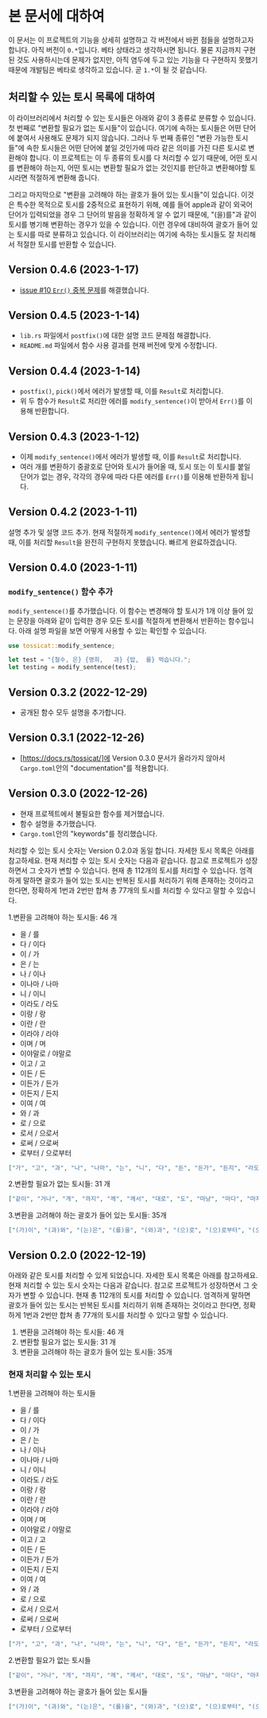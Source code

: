 # 본 문서에 대하여

이 문서는 이 프로젝트의 기능을 상세히 설명하고 각 버전에서 바뀐 점들을 설명하고자 합니다. 아직 버전이 `0.*`입니다. 베타 상태라고 생각하시면 됩니다. 물론 지금까지 구현된 것도 사용하시는데 문제가 없지만, 아직 염두에 두고 있는 기능을 다 구현하지 못했기 때문에 개발팀은 베타로 생각하고 있습니다. 곧 `1.*`이 될 것 같습니다.

## 처리할 수 있는 토시 목록에 대하여

이 라이브러리에서 처리할 수 있는 토시들은 아래와 같이 3 종류로 분류할 수 있습니다. 첫 번째로 "변환할 필요가 없는 토시들"이 있습니다. 여기에 속하는 토시들은 어떤 단어에 붙여서 사용해도 문제가 되지 않습니다. 그러나 두 번째 종류인 "변환 가능한 토시들"에 속한 토시들은 어떤 단어에 붙일 것인가에 따라 같은 의미를 가진 다른 토시로 변환해야 합니다. 이 프로젝트는 이 두 종류의 토시를 다 처리할 수 있기 때문에, 어떤 토시를 변환해야 하는지, 어떤 토시는 변환할 필요가 없는 것인지를 판단하고 변환해야할 토시라면 적절하게 변환해 줍니다.

그리고 마지막으로 "변환을 고려해야 하는 괄호가 들어 있는 토시들"이 있습니다. 이것은 특수한 목적으로 토시를 2중적으로 표현하기 위해, 예를 들어 apple과 같이 외국어 단어가 입력되었을 경우 그 단어의 발음을 정확하게 알 수 없기 때문에, "(을)를"과 같이 토시를 병기해 변환하는 경우가 있을 수 있습니다. 이런 경우에 대비하여 괄호가 들어 있는 토시를 따로 분류하고 있습니다. 이 라이브러리는 여기에 속하는 토시들도 잘 처리해서 적절한 토시를 반환할 수 있습니다.

## Version 0.4.6 (2023-1-17)

- [issue #10 `Err()` 중복 문제](https://github.com/tossicat/tossicat-core/issues/10)를 해결했습니다.

## Version 0.4.5 (2023-1-14)

- `lib.rs` 파일에서 `postfix()`에 대한 설명 코드 문제점 해결합니다.
- `README.md` 파일에서 함수 사용 결과를 현재 버전에 맞게 수정합니다.

## Version 0.4.4 (2023-1-14)

- `postfix()`, `pick()`에서 에러가 발생할 때, 이를 `Result`로 처리합니다.
- 위 두 함수가 `Result`로 처리한 에러를 `modify_sentence()`이 받아서 `Err()`를 이용해 반환합니다.

## Version 0.4.3 (2023-1-12)

- 이제 `modify_sentence()`에서 에러가 발생할 때, 이를 `Result`로 처리합니다.
- 여러 개를 변환하기 중괄호로 단어와 토시가 들어올 때, 토시 또는 이 토시를 붙일 단어가 없는 경우, 각각의 경우에 따라 다른 에러를 `Err()`를 이용해 반환하게 됩니다.

## Version 0.4.2 (2023-1-11)

설명 추가 및 설명 코드 추가. 현재 적절하게 `modify_sentence()`에서 에러가 발생할 때, 이를 처리할 `Result`을 완전히 구현하지 못했습니다. 빠르게 완료하겠습니다.

## Version 0.4.0 (2023-1-11)

### `modify_sentence()` 함수 추가

`modify_sentence()`를 추가했습니다. 이 함수는 변경해야 할 토시가 1개 이상 들어 있는 문장을 아래와 같이 입력한 경우 모든 토시를 적절하게 변환해서 반환하는 함수입니다. 아래 설명 파일을 보면 어떻게 사용할 수 있는 확인할 수 있습니다.

```rust
use tossicat::modify_sentence;

let test = "{철수, 은} {영희,   과} {밥,  를} 먹습니다.";
let testing = modify_sentence(test);
```

## Version 0.3.2 (2022-12-29)

- 공개된 함수 모두 설명을 추가합니다.

## Version 0.3.1 (2022-12-26)

- [https://docs.rs/tossicat/]에 Version 0.3.0 문서가 올라가지 않아서 `Cargo.toml`안의 "documentation"를 적용합니다.

## Version 0.3.0 (2022-12-26)

- 현재 프로젝트에서 불필요한 함수를 제거했습니다.
- 함수 설명을 추가했습니다.
- `Cargo.toml`안의 "keywords"를 정리했습니다.

처리할 수 있는 토시 숫자는 Version 0.2.0과 동일 합니다. 자세한 토시 목록은 아래를 참고하세요. 현재 처리할 수 있는 토시 숫자는 다음과 같습니다. 참고로 프로젝트가 성장하면서 그 숫자가 변할 수 있습니다. 현재 총 112개의 토시를 처리할 수 있습니다. 엄격하게 말하면 괄호가 들어 있는 토시는 반복된 토시를 처리하기 위해 존재하는 것이라고 한다면, 정확하게 1번과 2번만 합쳐 총 77개의 토시를 처리할 수 있다고 말할 수 있습니다.

1.변환을 고려해야 하는 토시들: 46 개

- 을 / 를
- 다 / 이다
- 이 / 가
- 은 / 는
- 나 / 이나
- 이나마 / 나마
- 니 / 이니
- 이라도 / 라도
- 이랑 / 랑
- 이란 / 란
- 이라야 / 라야
- 이며 / 며
- 이야말로 / 야말로
- 이고 / 고
- 이든 / 든
- 이든가 / 든가
- 이든지 / 든지
- 이여 / 여
- 와 / 과
- 로 / 으로
- 로서 / 으로서
- 로써 / 으로써
- 로부터 / 으로부터

```json
["가", "고", "과", "나", "나마", "는", "니", "다", "든", "든가", "든지", "라도", "라야", "란", "랑", "로", "로부터", "로서", "로써", "를", "며", "야말로", "여", "와", "으로", "으로부터", "으로서", "으로써", "은", "을", "이", "이고", "이나", "이나마", "이니", "이다", "이든", "이든가", "이든지", "이라도", "이라야", "이란", "이랑", "이며", "이야말로", "이여"]
```

2.변환할 필요가 없는 토시들: 31 개

```json
["같이", "거나", "게", "까지", "께", "께서", "대로", "도", "마냥", "마다", "마저", "만", "밖에", "보다", "부터", "뿐", "에", "에게", "에게로", "에게서", "에다가", "에서", "에서부터", "의", "이다", "조차", "처럼", "커녕", "하고", "한테", "한테서"]
```

3.변환을 고려해야 하는 괄호가 들어 있는 토시들: 35개

```json
["(가)이", "(과)와", "(는)은", "(를)을", "(와)과", "(으)로", "(으)로부터", "(으)로서", "(으)로써", "(은)는", "(을)를", "(이)가", "(이)고", "(이)나", "(이)나마", "(이)니", "(이)다", "(이)든", "(이)든가", "(이)든지", "(이)라도", "(이)라야", "(이)란", "(이)랑", "(이)며", "(이)야말로", "(이)여", "가(이)", "과(와)", "는(은)", "를(을)", "와(과)", "은(는)", "을(를)", "이(가)"]
```

## Version 0.2.0 (2022-12-19)

아래와 같은 토시를 처리할 수 있게 되었습니다. 자세한 토시 목록은 아래를 참고하세요. 현재 처리할 수 있는 토시 숫자는 다음과 같습니다. 참고로 프로젝트가 성장하면서 그 숫자가 변할 수 있습니다. 현재 총 112개의 토시를 처리할 수 있습니다. 엄격하게 말하면 괄호가 들어 있는 토시는 반복된 토시를 처리하기 위해 존재하는 것이라고 한다면, 정확하게 1번과 2번만 합쳐 총 77개의 토시를 처리할 수 있다고 말할 수 있습니다.

1. 변환을 고려해야 하는 토시들: 46 개
2. 변환할 필요가 없는 토시들: 31 개
3. 변환을 고려해야 하는 괄호가 들어 있는 토시들: 35개

### 현재 처리할 수 있는 토시

1.변환을 고려해야 하는 토시들

- 을 / 를
- 다 / 이다
- 이 / 가
- 은 / 는
- 나 / 이나
- 이나마 / 나마
- 니 / 이니
- 이라도 / 라도
- 이랑 / 랑
- 이란 / 란
- 이라야 / 라야
- 이며 / 며
- 이야말로 / 야말로
- 이고 / 고
- 이든 / 든
- 이든가 / 든가
- 이든지 / 든지
- 이여 / 여
- 와 / 과
- 로 / 으로
- 로서 / 으로서
- 로써 / 으로써
- 로부터 / 으로부터

```json
["가", "고", "과", "나", "나마", "는", "니", "다", "든", "든가", "든지", "라도", "라야", "란", "랑", "로", "로부터", "로서", "로써", "를", "며", "야말로", "여", "와", "으로", "으로부터", "으로서", "으로써", "은", "을", "이", "이고", "이나", "이나마", "이니", "이다", "이든", "이든가", "이든지", "이라도", "이라야", "이란", "이랑", "이며", "이야말로", "이여"]
```

2.변환할 필요가 없는 토시들

```json
["같이", "거나", "게", "까지", "께", "께서", "대로", "도", "마냥", "마다", "마저", "만", "밖에", "보다", "부터", "뿐", "에", "에게", "에게로", "에게서", "에다가", "에서", "에서부터", "의", "이다", "조차", "처럼", "커녕", "하고", "한테", "한테서"]
```

3.변환을 고려해야 하는 괄호가 들어 있는 토시들

```json
["(가)이", "(과)와", "(는)은", "(를)을", "(와)과", "(으)로", "(으)로부터", "(으)로서", "(으)로써", "(은)는", "(을)를", "(이)가", "(이)고", "(이)나", "(이)나마", "(이)니", "(이)다", "(이)든", "(이)든가", "(이)든지", "(이)라도", "(이)라야", "(이)란", "(이)랑", "(이)며", "(이)야말로", "(이)여", "가(이)", "과(와)", "는(은)", "를(을)", "와(과)", "은(는)", "을(를)", "이(가)"]
```
